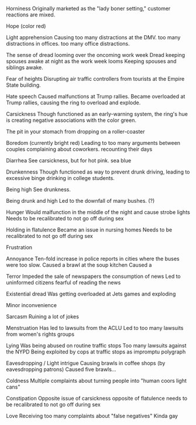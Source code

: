 

Horniness
Originally marketed as the "lady boner setting," customer reactions are mixed. 

Hope (color red)

Light apprehension
Causing too many distractions at the DMV.
too many distractions in offices.
too many office distractions.

The sense of dread looming over the oncoming work week
Dread 
keeping spouses awake at night as the work week looms
Keeping spouses and siblings awake.

Fear of heights
Disrupting air traffic controllers from tourists at the Empire State building.

Hate speech
Caused malfunctions at Trump rallies.
Became overloaded at Trump rallies, causing the ring to overload and explode.

Carsickness 
Though functioned as an early-warning system, the ring's hue is creating negative associations with the color green.

The pit in your stomach from dropping on a roller-coaster


Boredom (currently bright red)
Leading to too many arguments between couples complaining about coworkers.
recounting their days

Diarrhea 
See carsickness, but for hot pink.
sea blue

Drunkenness
Though functioned as way to prevent drunk driving, leading to excessive binge drinking in college students.

Being high
See drunkness.

Being drunk and high 
Led to the downfall of many bushes. (?)

Hunger
Would malfunction in the middle of the night and cause strobe lights 
Needs to be recalibrated to not go off during sex

Holding in flatulence
Became an issue in nursing homes
Needs to be recalibrated to not go off during sex

Frustration 

Annoyance
Ten-fold increase in police reports in cities where the buses were too slow.
Caused a brawl at the soup kitchen
Caused a 

Terror
Impeded the sale of newspapers
the consumption of news
Led to uninformed citizens fearful of reading the news

Existential dread
Was getting overloaded at Jets games and exploding

Minor inconvenience 

Sarcasm
Ruining a lot of jokes

Menstruation
Has led to lawsuits from the ACLU
Led to too many lawsuits from women's rights groups

Lying
Was being abused on routine traffic stops
Too many lawsuits against the NYPD
Being exploited by cops at traffic stops 
as impromptu polygraph

Eavesdropping / Light intrigue
Causing brawls in coffee shops (by eavesdropping patrons)
Caused five brawls...

Coldness
Multiple complaints about turning people into "human coors light cans"

Constipation 
Opposite issue of carsickness
opposite of flatulence
needs to be recalibrated to not go off during sex

Love
Receiving too many complaints about "false negatives" 
Kinda gay





